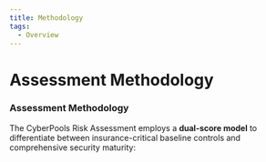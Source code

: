```yaml
---
title: Methodology
tags:
  - Overview
---
```


# Assessment Methodology

### Assessment Methodology

The CyberPools Risk Assessment employs a **dual-score model** to differentiate between insurance-critical baseline controls and comprehensive security maturity:

